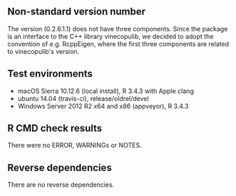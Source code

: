 ## Non-standard version number
The version (0.2.6.1.1) does not have three components. Since the package is 
an interface to the C++ library vinecopulib, we decided to adopt the convention 
of e.g. RcppEigen, where the first three components are related to 
vinecopulib's version.

## Test environments
* macOS Sierra 10.12.6 (local install), R 3.4.3 with Apple clang
* ubuntu 14.04 (travis-ci), release/oldrel/devel
* Windows Server 2012 R2 x64 and x86 (appveyor), R 3.4.3

## R CMD check results
There were no ERROR, WARNINGs or NOTES. 

## Reverse dependencies
There are no reverse dependencies.
